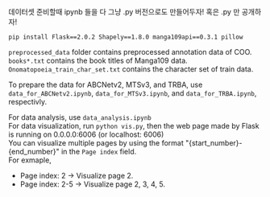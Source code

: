 데이터셋 준비할때 ipynb 들을 다 그냥 .py 버전으로도 만들어두자! 혹은 .py 만 공개하자! 

`pip install Flask==2.0.2 Shapely==1.8.0 manga109api==0.3.1 pillow` <br>

`preprocessed_data` folder contains preprocessed annotation data of COO. <br>
`books*.txt` contains the book titles of Manga109 data. <br>
`Onomatopoeia_train_char_set.txt` contains the character set of train data. <br>

To prepare the data for ABCNetv2, MTSv3, and TRBA, use `data_for_ABCNetv2.ipynb`, `data_for_MTSv3.ipynb`, and `data_for_TRBA.ipynb`, respectivly. <br>

For data analysis, use `data_analysis.ipynb` <br>
For data visualization, run `python vis.py`, then the web page made by Flask is running on 0.0.0.0:6006 (or localhost: 6006)  <br>
You can visualize multiple pages by using the format "{start_number}-{end_number}" in the `Page index` field. <br>
For exmaple, 
- Page index: 2 → Visualize page 2. 
- Page index: 2-5 → Visualize page 2, 3, 4, 5.
